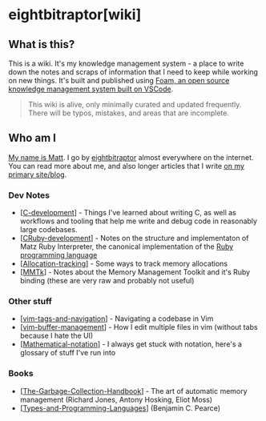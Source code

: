 # eightbitraptor[wiki]

## What is this?

This is a wiki. It's my knowledge management system - a place to write down the
notes and scraps of information that I need to keep while working on new things.
It's built and published using [Foam, an open source knowledge management system
built on VSCode](https://foambubble.github.io/foam/).

> This wiki is alive, only minimally curated and updated frequently. There will
> be typos, mistakes, and areas that are incomplete.

## Who am I

[My name is Matt](https://www.eightbitraptor.com/about). I go by
[eightbitraptor](https://www.eightbitraptor.com) almost everywhere on the
internet. You can read more about me, and also longer articles that I write [on
my primary site/blog](https://www.eightbitraptor.com).

### Dev Notes
* [[C-development]] - Things I've learned about writing C, as well as workflows
  and tooling that help me write and debug code in reasonably large codebases.
* [[CRuby-development]] - Notes on the structure and implementaton of Matz Ruby
  Interpreter, the canonical implementation of the [Ruby programming
  language](https://www.ruby-lang.org)
* [[Allocation-tracking]] - Some ways to track memory allocations
* [[MMTk]] - Notes about the Memory Management Toolkit and it's Ruby binding
  (these are very raw and probably not useful)

### Other stuff
* [[vim-tags-and-navigation]] - Navigating a codebase in Vim
* [[vim-buffer-management]] - How I edit multiple files in vim (without tabs
  because I hate the UI)
* [[Mathematical-notation]] - I always get stuck with notation, here's a
  glossary of stuff I've run into

### Books

* [[The-Garbage-Collection-Handbook]] - The art of automatic memory management
  (Richard Jones, Antony Hosking, Eliot Moss)
* [[Types-and-Programming-Languages]] (Benjamin C. Pearce)

<script src="{{ base.url | prepend: site.url }}/assets/dev-notes.js"></script>

<script>
  (async () => {
    const response = await fetch('https://api.github.com/repos/:user/:repo/contents/');
    const data = await response.json();
    let htmlString = '<ul>';

    for (let file of data) {
      htmlString += `<li><a href="${file.path}">${file.name}</a></li>`;
    }

    htmlString += '</ul>';
    document.getElementsByTagName('body')[0].innerHTML = htmlString;
  })()
</script>


[//begin]: # "Autogenerated link references for markdown compatibility"
[C-development]: c-development "C Development"
[CRuby-development]: cruby-development "CRuby Development"
[Allocation-tracking]: allocation-tracking "Allocation Tracking"
[MMTk]: mmtk "MMTk"
[vim-tags-and-navigation]: vim-tags-and-navigation "Vim Tags and Navigation"
[vim-buffer-management]: vim-buffer-management "Vim Buffer Management"
[Mathematical-notation]: mathematical-notation "Mathematical Notation"
[The-Garbage-Collection-Handbook]: the-garbage-collection-handbook "The Garbage Collection Handbook"
[Types-and-Programming-Languages]: types-and-programming-languages "Types and Programming Languages"
[//end]: # "Autogenerated link references"
